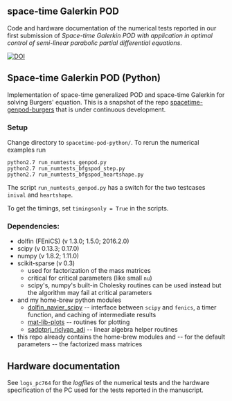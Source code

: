 space-time Galerkin POD 
---

Code and hardware documentation of the numerical tests reported in our first submission of *Space-time Galerkin POD with application in optimal control of semi-linear parabolic partial differential equations*.

[![DOI](https://zenodo.org/badge/73575460.svg)](https://zenodo.org/badge/latestdoi/73575460)

## Space-time Galerkin POD (Python)

Implementation of space-time generalized POD and space-time Galerkin for solving Burgers' equation. This is a snapshot of the repo [spacetime-genpod-burgers](https://gitlab.mpi-magdeburg.mpg.de/heiland/spacetime-genpod-burgers) that is under continuous development.

### Setup
Change directory to `spacetime-pod-python/`.
To rerun the numerical examples run 
```
python2.7 run_numtests_genpod.py
python2.7 run_numtests_bfgspod_step.py
python2.7 run_numtests_bfgspod_heartshape.py
```
The script `run_numtests_genpod.py` has a switch for the two testcases `inival` and `heartshape`.

To get the timings, set `timingsonly = True` in the scripts.

### Dependencies:
 * dolfin (FEniCS) (v 1.3.0; 1.5.0; 2016.2.0)
 * scipy (v 0.13.3; 0.17.0)
 * numpy (v 1.8.2; 1.11.0)
 * scikit-sparse (v 0.3)
    * used for factorization of the mass matrices
	* critical for critical parameters (like small `nu`)
    * scipy's, numpy's built-in Cholesky routines can be used instead but the algorithm may fail at critical parameters
 * and my home-brew python modules
   * [dolfin_navier_scipy](https://github.com/highlando/dolfin_navier_scipy) -- interface between `scipy` and `fenics`, a timer function, and caching of intermediate results
   * [mat-lib-plots](https://github.com/highlando/mat-lib-plots) -- routines for plotting
   * [sadptprj_riclyap_adi](https://github.com/highlando/sadptprj_riclyap_adi) -- linear algebra helper routines
 * this repo already contains the home-brew modules and -- for the default parameters -- the factorized mass matrices

## Hardware documentation
See `logs_pc764` for the *logfiles* of the numerical tests and the hardware specification of the PC used for the tests reported in the manuscript.
